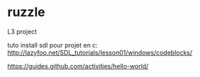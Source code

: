 # ruzzle
L3 project 

tuto install sdl pour projet en c:
http://lazyfoo.net/SDL_tutorials/lesson01/windows/codeblocks/

https://guides.github.com/activities/hello-world/
